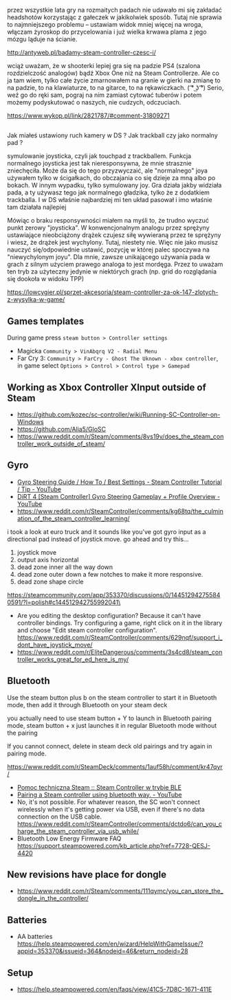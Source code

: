 przez wszystkie lata gry na rozmaitych padach nie udawało mi się zakładać headshotów korzystając z gałeczek w jakikolwiek sposób. Tutaj nie sprawia to najmniejszego problemu – ustawiam widok mniej więcej na wroga, włączam żyroskop do przycelowania i już wielka krwawa plama z jego mózgu ląduje na ścianie.

<http://antyweb.pl/badamy-steam-controller-czesc-i/>

wciąż uważam, że w shooterki lepiej gra się na padzie PS4 (szalona rozdzielczość analogów) bądź Xbox One niż na Steam Controllerze.
Ale co ja tam wiem, tylko całe życie zmarnowałem na granie w gierki na zmianę to na padzie, to na klawiaturze, to na gitarce, to na rękawiczkach. ( ͡° ͜ʖ ͡°)
Serio, weź go do ręki sam, pograj na nim zamiast cytować tuberów i potem możemy podyskutować o naszych, nie cudzych, odczuciach.

<https://www.wykop.pl/link/2821787/#comment-31809271>

##

Jak miałeś ustawiony ruch kamery w DS ? Jak trackball czy jako normalny pad ?

symulowanie joysticka, czyli jak touchpad z trackballem. Funkcja normalnego joysticka jest tak nieresponsywna, że mnie strasznie zniechęciła. Może da się do tego przyzwyczaić, ale "normalnego" joya używałem tylko w ścigałkach, do obczajania co się dzieje za mną albo po bokach. W innym wypadku, tylko symulowany joy. Gra działa jakby widziała pada, a ty używasz tego jak normalnego gładzika, tylko że z dodatkiem trackballa. I w DS właśnie najbardziej mi ten układ pasował i imo właśnie tam działała najlepiej

Mówiąc o braku responsywności miałem na myśli to, że trudno wyczuć punkt zerowy "joysticka". W konwencjonalnym analogu przez sprężyny ustawiające nieobciążony drążek czujesz siłę wywieraną przez te sprężyny i wiesz, że drążek jest wychylony. Tutaj, niestety nie. Więc nie jako musisz nauczyć się/odpowiednie ustawić, pozycję w której palec spoczywa na "niewychylonym joyu". Dla mnie, zawsze unikającego używania pada w grach z silnym użyciem prawego analoga to jest mordęga. Przez to uważam ten tryb za użyteczny jedynie w niektórych grach (np. grid do rozglądania się dookoła w widoku TPP)

<https://lowcygier.pl/sprzet-akcesoria/steam-controller-za-ok-147-zlotych-z-wysylka-w-game/>

## Games templates

During game press `steam button > Controller settings`

- Magicka `Community > VinAbqrq V2 - Radial Menu`
- Far Cry 3: `Community > FarCry - Ghost The Uknown - xbox controller`, in game select `Options > Control > Control type > Gamepad`

## Working as Xbox Controller XInput outside of Steam

- <https://github.com/kozec/sc-controller/wiki/Running-SC-Controller-on-Windows>
- <https://github.com/Alia5/GloSC>
- <https://www.reddit.com/r/Steam/comments/8vs19v/does_the_steam_controller_work_outside_of_steam/>

## Gyro

- [Gyro Steering Guide / How To / Best Settings - Steam Controller Tutorial / Tip - YouTube](https://www.youtube.com/watch?v=Wl_j6zO-jUo)
- [DiRT 4 [Steam Controller] Gyro Steering Gameplay + Profile Overview - YouTube](https://www.youtube.com/watch?v=3gdwoTRrLGI)
- <https://www.reddit.com/r/SteamController/comments/kg68tq/the_culmination_of_the_steam_controller_learning/>

i took a look at euro truck and it sounds like you've got gyro input as a directional pad instead of joystick move. go ahead and try this...

1. joystick move
2. output axis horizontal
3. dead zone inner all the way down
4. dead zone outer down a few notches to make it more responsive.
5. dead zone shape circle

<https://steamcommunity.com/app/353370/discussions/0/144512942755840591/?l=polish#c144512942755992041\>

- Are you editing the desktop configuration? Because it can't have controller bindings. Try configuring a game, right click on it in the library and choose "Edit steam controller configuration". <https://www.reddit.com/r/SteamController/comments/629nqf/support_i_dont_have_joystick_move/>
- <https://www.reddit.com/r/EliteDangerous/comments/3s4cd8/steam_controller_works_great_for_ed_here_is_my/>

## Bluetooth

Use the steam button plus b on the steam controller to start it in Bluetooth mode, then add it through Bluetooth on your steam deck

you actually need to use steam button + Y to launch in Bluetooth pairing mode, steam button + x just launches it in regular Bluetooth mode without the pairing

If you cannot connect, delete in steam deck old pairings and try again in pairing mode.

<https://www.reddit.com/r/SteamDeck/comments/1auf58h/comment/kr47qyr/>

- [Pomoc techniczna Steam :: Steam Controller w trybie BLE](https://help.steampowered.com/pl/faqs/view/1796-5FC3-88B3-C85F)
- [Pairing a Steam controller using bluetooth way. - YouTube](https://www.youtube.com/watch?v=3OPiH86IGrw)
- No, it's not possible. For whatever reason, the SC won't connect wirelessly when it's getting power via USB, even if there's no data connection on the USB cable. <https://www.reddit.com/r/SteamController/comments/dctdo6/can_you_charge_the_steam_controller_via_usb_while/>
- Bluetooth Low Energy Firmware FAQ <https://support.steampowered.com/kb_article.php?ref=7728-QESJ-4420>

## New revisions have place for dongle

- <https://www.reddit.com/r/Steam/comments/111qymc/you_can_store_the_dongle_in_the_controller/>

## Batteries

- AA batteries <https://help.steampowered.com/en/wizard/HelpWithGameIssue/?appid=353370&issueid=364&nodeid=46&return_nodeid=28>

## Setup

- <https://help.steampowered.com/en/faqs/view/41C5-7D8C-1671-411E>
